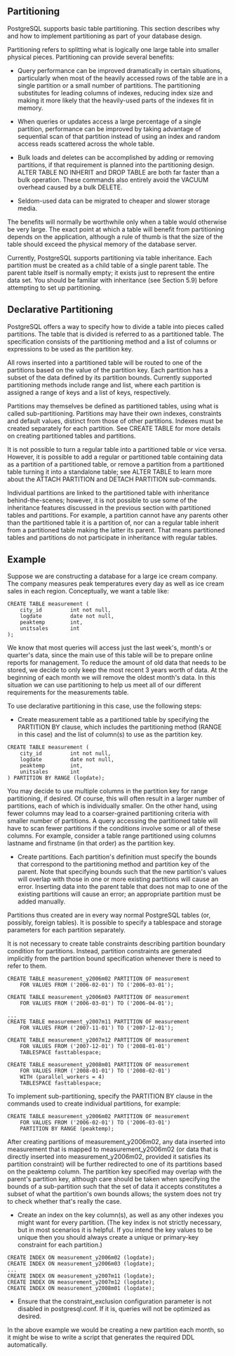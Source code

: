 Partitioning
-------------

PostgreSQL supports basic table partitioning. This section describes why and how
to implement partitioning as part of your database design.

Partitioning refers to splitting what is logically one large table into smaller physical pieces. Partitioning can provide several benefits:

- Query performance can be improved dramatically in certain situations, particularly when most of the heavily accessed rows of the table are in a single partition or a small number of partitions. The partitioning substitutes for leading columns of indexes, reducing index size and making it more likely that the heavily-used parts of the indexes fit in memory.

- When queries or updates access a large percentage of a single partition, performance can be improved by taking advantage of sequential scan of that partition instead of using an index and random access reads scattered across the whole table.

- Bulk loads and deletes can be accomplished by adding or removing partitions, if that requirement is planned into the partitioning design. ALTER TABLE NO INHERIT and DROP TABLE are both far faster than a bulk operation. These commands also entirely avoid the VACUUM overhead caused by a bulk DELETE.

- Seldom-used data can be migrated to cheaper and slower storage media.

The benefits will normally be worthwhile only when a table would otherwise be very large. The exact point at which a table will benefit from partitioning depends on the application, although a rule of thumb is that the size of the table should exceed the physical memory of the database server.

Currently, PostgreSQL supports partitioning via table inheritance. Each partition must be created as a child table of a single parent table. The parent table itself is normally empty; it exists just to represent the entire data set. You should be familiar with inheritance (see Section 5.9) before attempting to set up partitioning.


## Declarative Partitioning

PostgreSQL offers a way to specify how to divide a table into pieces called partitions. The table that is divided is referred to as a partitioned table. The specification consists of the partitioning method and a list of columns or expressions to be used as the partition key.

All rows inserted into a partitioned table will be routed to one of the partitions based on the value of the partition key. Each partition has a subset of the data defined by its partition bounds. Currently supported partitioning methods include range and list, where each partition is assigned a range of keys and a list of keys, respectively.

Partitions may themselves be defined as partitioned tables, using what is called sub-partitioning. Partitions may have their own indexes, constraints and default values, distinct from those of other partitions. Indexes must be created separately for each partition. See CREATE TABLE for more details on creating partitioned tables and partitions.

It is not possible to turn a regular table into a partitioned table or vice versa. However, it is possible to add a regular or partitioned table containing data as a partition of a partitioned table, or remove a partition from a partitioned table turning it into a standalone table; see ALTER TABLE to learn more about the ATTACH PARTITION and DETACH PARTITION sub-commands.

Individual partitions are linked to the partitioned table with inheritance behind-the-scenes; however, it is not possible to use some of the inheritance features discussed in the previous section with partitioned tables and partitions. For example, a partition cannot have any parents other than the partitioned table it is a partition of, nor can a regular table inherit from a partitioned table making the latter its parent. That means partitioned tables and partitions do not participate in inheritance with regular tables.


## Example

Suppose we are constructing a database for a large ice cream company. The company measures peak temperatures every day as well as ice cream sales in each region. Conceptually, we want a table like:

```
CREATE TABLE measurement (
    city_id         int not null,
    logdate         date not null,
    peaktemp        int,
    unitsales       int
);
```

We know that most queries will access just the last week's, month's or quarter's data, since the main use of this table will be to prepare online reports for management. To reduce the amount of old data that needs to be stored, we decide to only keep the most recent 3 years worth of data. At the beginning of each month we will remove the oldest month's data. In this situation we can use partitioning to help us meet all of our different requirements for the measurements table.

To use declarative partitioning in this case, use the following steps:

- Create measurement table as a partitioned table by specifying the PARTITION BY clause, which includes the partitioning method (RANGE in this case) and the list of column(s) to use as the partition key.

```
CREATE TABLE measurement (
    city_id         int not null,
    logdate         date not null,
    peaktemp        int,
    unitsales       int
) PARTITION BY RANGE (logdate);
```

You may decide to use multiple columns in the partition key for range partitioning, if desired. Of course, this will often result in a larger number of partitions, each of which is individually smaller. On the other hand, using fewer columns may lead to a coarser-grained partitioning criteria with smaller number of partitions. A query accessing the partitioned table will have to scan fewer partitions if the conditions involve some or all of these columns. For example, consider a table range partitioned using columns lastname and firstname (in that order) as the partition key.

- Create partitions. Each partition's definition must specify the bounds that correspond to the partitioning method and partition key of the parent. Note that specifying bounds such that the new partition's values will overlap with those in one or more existing partitions will cause an error. Inserting data into the parent table that does not map to one of the existing partitions will cause an error; an appropriate partition must be added manually.

Partitions thus created are in every way normal PostgreSQL tables (or, possibly, foreign tables). It is possible to specify a tablespace and storage parameters for each partition separately.

It is not necessary to create table constraints describing partition boundary condition for partitions. Instead, partition constraints are generated implicitly from the partition bound specification whenever there is need to refer to them.


```
CREATE TABLE measurement_y2006m02 PARTITION OF measurement
    FOR VALUES FROM ('2006-02-01') TO ('2006-03-01');

CREATE TABLE measurement_y2006m03 PARTITION OF measurement
    FOR VALUES FROM ('2006-03-01') TO ('2006-04-01');

...
CREATE TABLE measurement_y2007m11 PARTITION OF measurement
    FOR VALUES FROM ('2007-11-01') TO ('2007-12-01');

CREATE TABLE measurement_y2007m12 PARTITION OF measurement
    FOR VALUES FROM ('2007-12-01') TO ('2008-01-01')
    TABLESPACE fasttablespace;

CREATE TABLE measurement_y2008m01 PARTITION OF measurement
    FOR VALUES FROM ('2008-01-01') TO ('2008-02-01')
    WITH (parallel_workers = 4)
    TABLESPACE fasttablespace;
```

To implement sub-partitioning, specify the PARTITION BY clause in the commands used to create individual partitions, for example:


```
CREATE TABLE measurement_y2006m02 PARTITION OF measurement
    FOR VALUES FROM ('2006-02-01') TO ('2006-03-01')
    PARTITION BY RANGE (peaktemp);

```

After creating partitions of measurement_y2006m02, any data inserted into measurement that is mapped to measurement_y2006m02 (or data that is directly inserted into measurement_y2006m02, provided it satisfies its partition constraint) will be further redirected to one of its partitions based on the peaktemp column. The partition key specified may overlap with the parent's partition key, although care should be taken when specifying the bounds of a sub-partition such that the set of data it accepts constitutes a subset of what the partition's own bounds allows; the system does not try to check whether that's really the case.

- Create an index on the key column(s), as well as any other indexes you might want for every partition. (The key index is not strictly necessary, but in most scenarios it is helpful. If you intend the key values to be unique then you should always create a unique or primary-key constraint for each partition.)

```
CREATE INDEX ON measurement_y2006m02 (logdate);
CREATE INDEX ON measurement_y2006m03 (logdate);
...
CREATE INDEX ON measurement_y2007m11 (logdate);
CREATE INDEX ON measurement_y2007m12 (logdate);
CREATE INDEX ON measurement_y2008m01 (logdate);

```

- Ensure that the constraint_exclusion configuration parameter is not disabled in postgresql.conf. If it is, queries will not be optimized as desired.

In the above example we would be creating a new partition each month, so it might be wise to write a script that generates the required DDL automatically.
